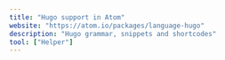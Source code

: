 ```yaml
---
title: "Hugo support in Atom"
website: "https://atom.io/packages/language-hugo"
description: "Hugo grammar, snippets and shortcodes"
tool: ["Helper"]
---
```

